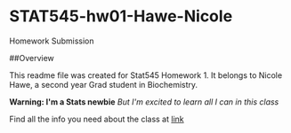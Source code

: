 # STAT545-hw01-Hawe-Nicole
Homework Submission


##Overview

This readme file was created for Stat545 Homework 1. It belongs to Nicole Hawe, a second year Grad student in Biochemistry. 

**Warning: I'm a Stats newbie**
*But I'm excited to learn all I can in this class* 

Find all the info you need about the class at [link](http://stat545.com/index.html)

